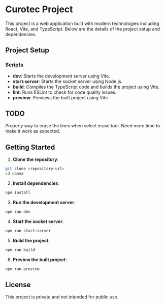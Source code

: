 # Curotec Project

This project is a web application built with modern technologies including React, Vite, and TypeScript. Below are the details of the project setup and dependencies.

## Project Setup

### Scripts

- **dev**: Starts the development server using Vite.
- **start:server**: Starts the socket server using Node.js.
- **build**: Compiles the TypeScript code and builds the project using Vite.
- **lint**: Runs ESLint to check for code quality issues.
- **preview**: Previews the built project using Vite.

## TODO

Properly way to erase the lines when select erase tool. Need more time to make it work as expected.

## Getting Started

1. **Clone the repository**:

```sh
git clone <repository-url>
cd canva
```

2. **Install dependencies**:

```sh
npm install
```

3. **Run the development server**:

```sh
npm run dev
```

4. **Start the socket server**:

```sh
npm run start:server
```

5. **Build the project**:

```sh
npm run build
```

6. **Preview the built project**:

```sh
npm run preview
```

## License

This project is private and not intended for public use.
